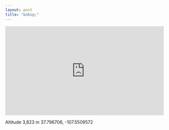```yaml
---
layout: post
title: "&nbsp;"
---
```

<div style="padding:56.25% 0 0 0;position:relative;"><iframe src="https://player.vimeo.com/video/804298782?h=9a4ddf185e&amp;badge=0&amp;autopause=0&amp;player_id=0&amp;app_id=58479" frameborder="0" allow="autoplay; fullscreen; picture-in-picture" allowfullscreen style="position:absolute;top:0;left:0;width:100%;height:100%;" title="Sound of winter approaching at Stony Pass"></iframe></div><script src="https://player.vimeo.com/api/player.js"></script>


Altitude 3,823 m
37.796706,  -107.5509572
 






